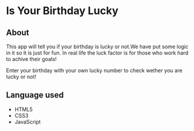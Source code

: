 # Is Your Birthday Lucky

## About

This app will tell you if your birthday is lucky or not.We have put some logic in it so it is just for fun. In real life the luck factor is for those who work hard to achive their goals!

Enter your birthday with your own lucky number to check wether you are lucky or not!

## Language used

- HTML5
- CSS3
- JavaScript
